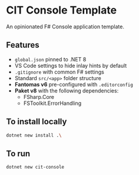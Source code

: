 # CIT Console Template
An opinionated F# Console application template.

## Features
* `global.json` pinned to .NET 8
* VS Code settings to hide inlay hints by default
* `.gitignore` with common F# settings
* Standard `src/<app>` folder structure
* **Fantomas v6** pre-configured with `.editorconfig`
* **Paket v8** with the following dependencies:
    * FSharp.Core
    * FSToolkit.ErrorHandling

## To install locally
```bash
dotnet new install .\
```

## To run
```bash
dotnet new cit-console
```